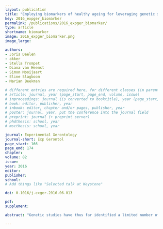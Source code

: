 ```yaml
---
layout: publication
title: "Employing biomarkers of healthy ageing for leveraging genetic studies into human longevity"
key: 2016_expger_biomarker
permalink: /publications/2016_expger_biomarker/
type: article
shortname: biomarker
image: 2016_expger_biomarker.png
image_large:

authors:
- Joris Deelen
- akker
- Stella Trompet
- Diana van Heemst
- Simon Mooijaart
- Eline Slagboom
- Marian Beekman

# different entries are required here, for different classes (in parentheses; optional for bibTeX but add them if available):
# article: journal, year (page_start, page_end, volume, issue)
# inproceedings: journal (is converted to booktitle), year (page_start, page_end)
# book: editor, publisher, year
# inbook: editor, chapter and/or pages, publisher, year
# poster: journal, year, put the conference into the journal field
# preprint: journal (+ preprint server)
# phdthesis: school, year
# mscthesis: school, year

journal: Experimental Gerontology
journal-short: Exp Gerontol
page_start: 166
page_end: 174
chapter:
volume: 82
issue:
year: 2016
editor:
publisher:
school:
# Add things like "Selected talk at Keystone"

doi: 0.1016/j.exger.2016.06.013

pdf:
supplement:

abstract: "Genetic studies have thus far identified a limited number of loci associated with human longevity by applying age at death or survival up to advanced ages as phenotype. As an alternative approach, one could first try to identify biomarkers of healthy ageing and the genetic variants associated with these traits and subsequently determine the association of these variants with human longevity. In the present study, we used this approach by testing whether the 35 baseline serum parameters measured in the Leiden Longevity Study (LLS) meet the proposed criteria for a biomarker of healthy ageing. The LLS consists of 421 families with long-lived siblings of European descent, who were recruited together with their offspring and the spouses of the offspring (controls). To test the four criteria for a biomarker of healthy ageing in the LLS, we determined the association of the serum parameters with chronological age, familial longevity, general practitioner-reported general health, and mortality. Out of the 35 serum parameters, we identified glucose, insulin, and triglycerides as biomarkers of healthy ageing, meeting all four criteria in the LLS. We subsequently showed that the genetic variants previously associated with these parameters are significantly enriched in the largest genome-wide association study for human longevity. In conclusion, we showed that biomarkers of healthy ageing can be used to leverage genetic studies into human longevity. We identified several genetic variants influencing the variation in glucose, insulin and triglycerides that contribute to human longevity."

---
```

